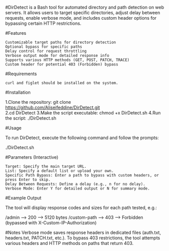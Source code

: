 #DirDetect is a Bash tool for automated directory and path detection on web servers. It allows users to target specific directories, adjust delay between requests, enable verbose mode, and includes custom header options for bypassing certain HTTP restrictions.

#Features

    Customizable target paths for directory detection
    Optional bypass for specific paths
    Delay control for request throttling
    Verbose output mode for detailed response info
    Supports various HTTP methods (GET, POST, PATCH, TRACE)
    Custom header for potential 403 (Forbidden) bypass

#Requirements

    curl and figlet should be installed on the system.

#Installation

1.Clone the repository: git clone https://github.com/Aliseifeddine/DirDetect.git   
2.cd DirDetect
3.Make the script executable: chmod +x DirDetect.sh
4.Run the script: ./DirDetect.sh

#Usage

To run DirDetect, execute the following command and follow the prompts:

./DirDetect.sh

#Parameters (Interactive)

    Target: Specify the main target URL.
    List: Specify a default list or upload your own.
    Specific Path Bypass: Enter a path to bypass with custom headers, or press Enter to skip.
    Delay Between Requests: Define a delay (e.g., n for no delay).
    Verbose Mode: Enter Y for detailed output or N for summary mode.

#Example Output

The tool will display response codes and sizes for each path tested, e.g.:

/admin --> 200 --> 5120 bytes
/custom-path --> 403 --> Forbidden (bypassed with X-Custom-IP-Authorization)

#Notes
    Verbose mode saves response headers in dedicated files (auth.txt, headers.txt, PATCH.txt, etc.).
    To bypass 403 restrictions, the tool attempts various headers and HTTP methods on paths that return 403.

    
